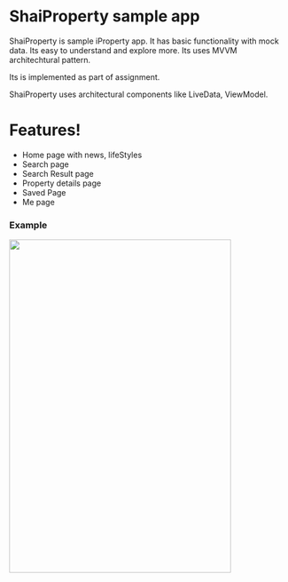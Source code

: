 # ShaiProperty sample app
ShaiProperty is sample iProperty app.
It has basic functionality with mock data.
Its easy to understand and explore more.
Its uses MVVM architechtural pattern.

Its is implemented as part of assignment.

ShaiProperty uses architectural components like LiveData, ViewModel.

# Features!
  - Home page with news, lifeStyles
  - Search page
  - Search Result page
  - Property details page
  - Saved Page
  - Me page
  
 ### Example
<img src="/gif/shaiproperty_demo.gif" width="400" height="600"/>

